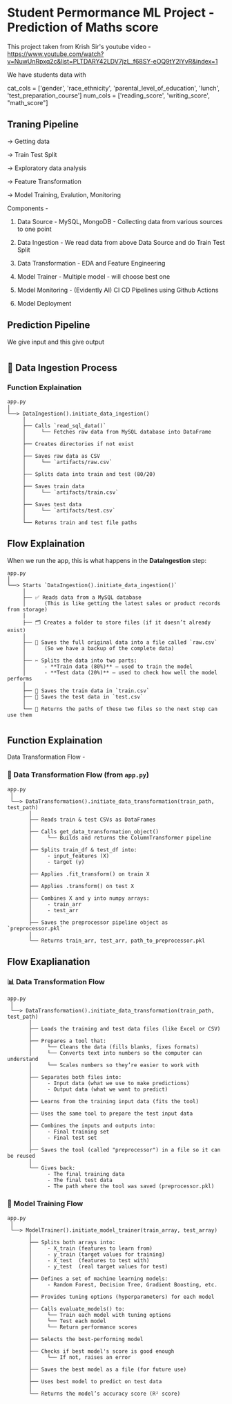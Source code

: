 
# Student Permormance ML Project - Prediction of Maths score

This project taken from Krish Sir's youtube video - https://www.youtube.com/watch?v=NuwUnRpxq2c&list=PLTDARY42LDV7jzL_f68SY-eOQ9tY2lYvR&index=1

We have students data with 

cat_cols = ['gender', 'race_ethnicity', 'parental_level_of_education', 'lunch', 'test_preparation_course']
num_cols = ['reading_score', 'writing_score', "math_score"]



## Traning Pipeline

-> Getting data

-> Train Test Split

-> Exploratory data analysis

-> Feature Transformation

-> Model Training, Evalution, Monitoring

Components - 

1. Data Source - MySQL, MongoDB - Collecting data from various sources to one point

2. Data Ingestion - We read data from above Data Source and do Train Test Split

3. Data Transformation - EDA and Feature Engineering

4. Model Trainer - Multiple model - will choose best one

5. Model Monitoring - (Evidently AI) CI CD Pipelines using Github Actions

6. Model Deployment 


## Prediction Pipeline 

We give input and this give output

#

## 🧊 Data Ingestion Process 

### Function Explaination

```text
app.py
│
└──> DataIngestion().initiate_data_ingestion()
     │
     ├── Calls `read_sql_data()`
     │     └── Fetches raw data from MySQL database into DataFrame
     │
     ├── Creates directories if not exist
     │
     ├── Saves raw data as CSV
     │     └── `artifacts/raw.csv`
     │
     ├── Splits data into train and test (80/20)
     │
     ├── Saves train data
     │     └── `artifacts/train.csv`
     │
     ├── Saves test data
     │     └── `artifacts/test.csv`
     │
     └── Returns train and test file paths
```

## Flow Explaination

When we run the app, this is what happens in the **DataIngestion** step:

```text
app.py  
│  
└──> Starts `DataIngestion().initiate_data_ingestion()`
     │
     ├── ✅ Reads data from a MySQL database  
     │      (This is like getting the latest sales or product records from storage)
     │
     ├── 🗂️ Creates a folder to store files (if it doesn’t already exist)
     │
     ├── 📄 Saves the full original data into a file called `raw.csv`
     │      (So we have a backup of the complete data)
     │
     ├── ✂️ Splits the data into two parts:
     │      - **Train data (80%)** – used to train the model  
     │      - **Test data (20%)** – used to check how well the model performs  
     │
     ├── 💾 Saves the train data in `train.csv`  
     ├── 💾 Saves the test data in `test.csv`  
     │
     └── 🔁 Returns the paths of these two files so the next step can use them

```


#

## Function Explaination 

Data Transformation Flow - 

### 🔄 Data Transformation Flow (from `app.py`)

```text
app.py
 │
 └──> DataTransformation().initiate_data_transformation(train_path, test_path)
       │
       ├── Reads train & test CSVs as DataFrames
       │
       ├── Calls get_data_transformation_object()
       │     └── Builds and returns the ColumnTransformer pipeline
       │
       ├── Splits train_df & test_df into:
       │     - input_features (X)
       │     - target (y)
       │
       ├── Applies .fit_transform() on train X
       │
       ├── Applies .transform() on test X
       │
       ├── Combines X and y into numpy arrays:
       │     - train_arr
       │     - test_arr
       │
       ├── Saves the preprocessor pipeline object as `preprocessor.pkl`
       │
       └── Returns train_arr, test_arr, path_to_preprocessor.pkl

```

## Flow Exaplianation
### 📊 Data Transformation Flow

```text
app.py
 │
 └──> DataTransformation().initiate_data_transformation(train_path, test_path)
       │
       ├── Loads the training and test data files (like Excel or CSV)
       │
       ├── Prepares a tool that:
       │     └── Cleans the data (fills blanks, fixes formats)
       │     └── Converts text into numbers so the computer can understand
       │     └── Scales numbers so they’re easier to work with
       │
       ├── Separates both files into:
       │     - Input data (what we use to make predictions)
       │     - Output data (what we want to predict)
       │
       ├── Learns from the training input data (fits the tool)
       │
       ├── Uses the same tool to prepare the test input data
       │
       ├── Combines the inputs and outputs into:
       │     - Final training set
       │     - Final test set
       │
       ├── Saves the tool (called "preprocessor") in a file so it can be reused
       │
       └── Gives back:
             - The final training data
             - The final test data
             - The path where the tool was saved (preprocessor.pkl)
```

### 🤖 Model Training Flow 

```text
app.py
 │
 └──> ModelTrainer().initiate_model_trainer(train_array, test_array)
       │
       ├── Splits both arrays into:
       │     - X_train (features to learn from)
       │     - y_train (target values for training)
       │     - X_test  (features to test with)
       │     - y_test  (real target values for test)
       │
       ├── Defines a set of machine learning models:
       │     - Random Forest, Decision Tree, Gradient Boosting, etc.
       │
       ├── Provides tuning options (hyperparameters) for each model
       │
       ├── Calls evaluate_models() to:
       │     └── Train each model with tuning options
       │     └── Test each model
       │     └── Return performance scores
       │
       ├── Selects the best-performing model
       │
       ├── Checks if best model's score is good enough
       │     └── If not, raises an error
       │
       ├── Saves the best model as a file (for future use)
       │
       ├── Uses best model to predict on test data
       │
       └── Returns the model’s accuracy score (R² score)
```
